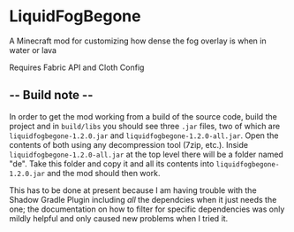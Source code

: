 # LiquidFogBegone
A Minecraft mod for customizing how dense the fog overlay is when in water or lava

Requires Fabric API and Cloth Config

## -- Build note --
In order to get the mod working from a build of the source code, build the project and in `build/libs` you should see three `.jar` files, two of which are `liquidfogbegone-1.2.0.jar` and `liquidfogbegone-1.2.0-all.jar`. 
Open the contents of both using any decompression tool (7zip, etc.). Inside `liquidfogbegone-1.2.0-all.jar` at the top level there will be a folder named "de". Take this folder and copy it and all its contents into `liquidfogbegone-1.2.0.jar` and the mod should then work.

This has to be done at present because I am having trouble with the Shadow Gradle Plugin including _all_ the dependcies when it just needs the one; the documentation on how to filter for specific dependencies was only mildly helpful and only caused new problems when I tried it.
